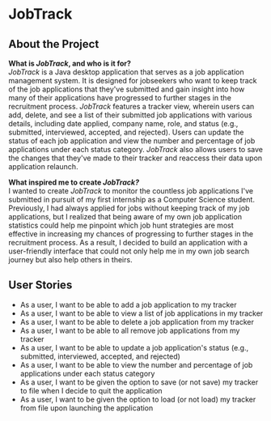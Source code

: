 # JobTrack

## About the Project
**What is *JobTrack*, and who is it for?**  
*JobTrack* is a Java desktop application that serves as a job application management system. It is designed for jobseekers who want to keep track of the job applications that they've submitted and gain insight into how many of their applications have progressed to further stages in the recruitment process. *JobTrack* features a tracker view, wherein users can add, delete, and see a list of their submitted job applications with various details, including date applied, company name, role, and status (e.g., submitted, interviewed, accepted, and rejected). Users can update the status of each job application and view the number and percentage of job applications under each status category. *JobTrack* also allows users to save the changes that they've made to their tracker and reaccess their data upon application relaunch.

**What inspired me to create *JobTrack?***  
I wanted to create *JobTrack* to monitor the countless job applications I've submitted in pursuit of my first internship as a Computer Science student. Previously, I had always applied for jobs without keeping track of my job applications, but I realized that being aware of my own job application statistics could help me pinpoint which job hunt strategies are most effective in increasing my chances of progressing to further stages in the recruitment process. As a result, I decided to build an application with a user-friendly interface that could not only help me in my own job search journey but also help others in theirs.

## User Stories
- As a user, I want to be able to add a job application to my tracker
- As a user, I want to be able to view a list of job applications in my tracker
- As a user, I want to be able to delete a job application from my tracker
- As a user, I want to be able to all remove job applications from my tracker
- As a user, I want to be able to update a job application's status (e.g., submitted, interviewed, accepted, and rejected)
- As a user, I want to be able to view the number and percentage of job applications under each status category
- As a user, I want to be given the option to save (or not save) my tracker to file when I decide to quit the application
- As a user, I want to be given the option to load (or not load) my tracker from file upon launching the application